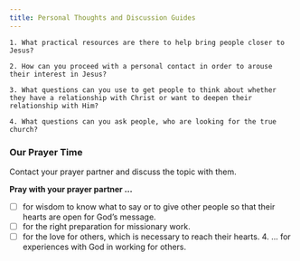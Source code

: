```yaml
---
title: Personal Thoughts and Discussion Guides
---
```


`1. What practical resources are there to help bring people closer to Jesus?`

`2. How can you proceed with a personal contact in order to arouse their interest in Jesus?`

`3. What questions can you use to get people to think about whether they have a relationship with Christ or want to deepen their relationship with Him?`

`4. What questions can you ask people, who are looking for the true church?`

### Our Prayer Time

Contact your prayer partner and discuss the topic with them.

**Pray with your prayer partner ...**

- [ ] for wisdom to know what to say or to give other people so that their hearts are open for God’s message.
- [ ] for the right preparation for missionary work.
- [ ] for the love for others, which is necessary to reach their hearts. 4. ... for experiences with God in working for others.
